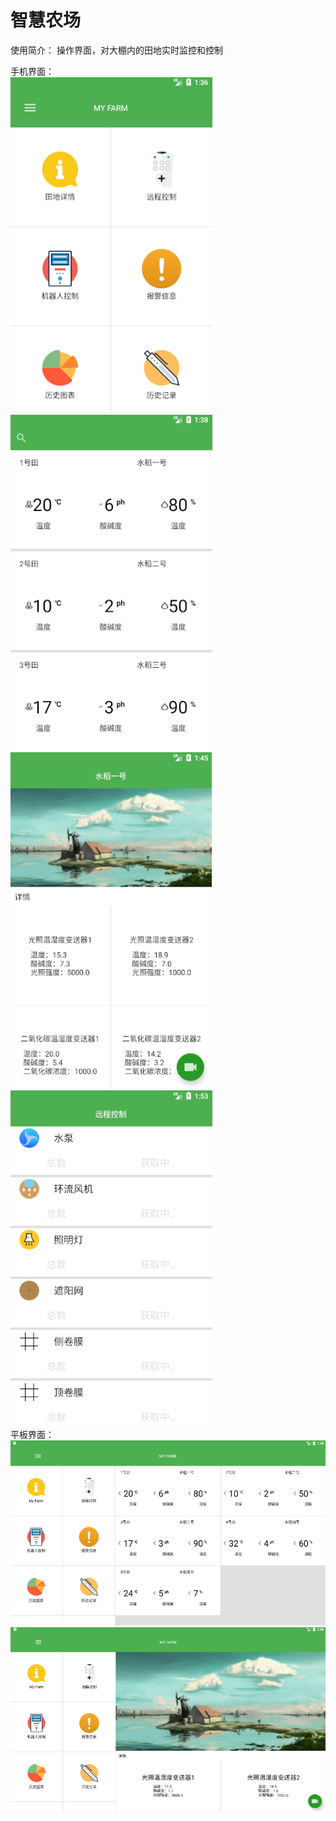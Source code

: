 # 智慧农场
使用简介：
操作界面，对大棚内的田地实时监控和控制

手机界面：  
![主界面](img/主界面.png)
![田地列表](img/田地列表.png)
![田地详情](img/田地详情.png)
![田地详情](img/远程控制.png)  
平板界面：  
![平板](img/平板主界面.png)
![平板](img/平板田地详情.png)

